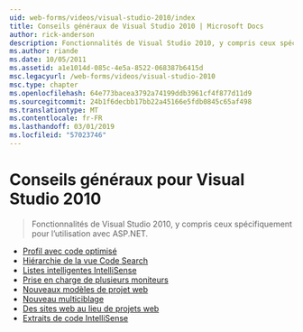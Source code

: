 ```yaml
---
uid: web-forms/videos/visual-studio-2010/index
title: Conseils généraux de Visual Studio 2010 | Microsoft Docs
author: rick-anderson
description: Fonctionnalités de Visual Studio 2010, y compris ceux spécifiquement pour l’utilisation avec ASP.NET.
ms.author: riande
ms.date: 10/05/2011
ms.assetid: a1e1014d-085c-4e5a-8522-068387b6415d
msc.legacyurl: /web-forms/videos/visual-studio-2010
msc.type: chapter
ms.openlocfilehash: 64e773bacea3792a74199ddb3961cf4f877d11d9
ms.sourcegitcommit: 24b1f6decbb17bb22a45166e5fdb0845c65af498
ms.translationtype: MT
ms.contentlocale: fr-FR
ms.lasthandoff: 03/01/2019
ms.locfileid: "57023746"
---
```

<a name="general-vs-2010-tips"></a>Conseils généraux pour Visual Studio 2010
====================
> Fonctionnalités de Visual Studio 2010, y compris ceux spécifiquement pour l’utilisation avec ASP.NET.


- [Profil avec code optimisé](visual-studio-2010-quick-hit-code-optimized-profile.md)
- [Hiérarchie de la vue Code Search](visual-studio-2010-quick-hit-code-search-view-hierarchy.md)
- [Listes intelligentes IntelliSense](visual-studio-2010-quick-hit-intellisense-smart-lists.md)
- [Prise en charge de plusieurs moniteurs](visual-studio-2010-quick-hit-multi-monitor-support.md)
- [Nouveaux modèles de projet web](visual-studio-2010-quick-hit-new-web-project-template.md)
- [Nouveau multiciblage](visual-studio-2010-quick-hit-new-multi-targeting.md)
- [Des sites web au lieu de projets web](visual-studio-2010-quick-hit-websites-instead-of-web-projects.md)
- [Extraits de code IntelliSense](visual-studio-2010-quick-hit-snippets-intellisense.md)
